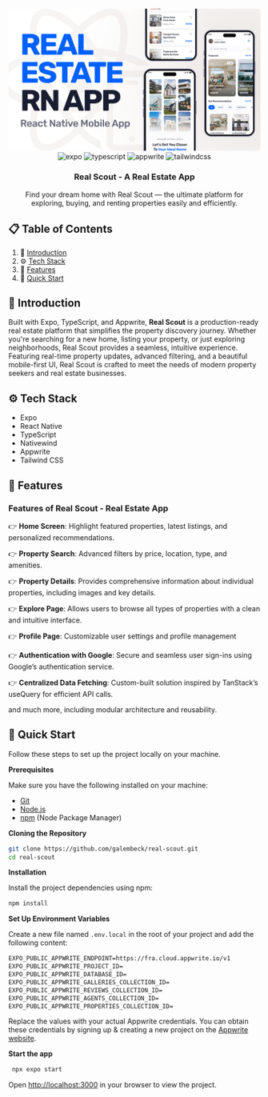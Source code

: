 <div align="center">
  <br />
      <img src=".github/assets/real-scout.png" alt="Project Banner">
  <br />

  <div>
    <img src="https://img.shields.io/badge/-Expo-black?style=for-the-badge&logoColor=white&logo=expo&color=000020" alt="expo" />
    <img src="https://img.shields.io/badge/-TypeScript-black?style=for-the-badge&logoColor=white&logo=typescript&color=3178C6" alt="typescript" />
    <img src="https://img.shields.io/badge/-Appwrite-black?style=for-the-badge&logoColor=white&logo=appwrite&color=FD366E" alt="appwrite" />
    <img src="https://img.shields.io/badge/-Tailwind_CSS-black?style=for-the-badge&logoColor=white&logo=tailwindcss&color=06B6D4" alt="tailwindcss" />
  </div>

  <h3 align="center">Real Scout - A Real Estate App</h3>

   <div align="center">
     Find your dream home with Real Scout — the ultimate platform for exploring, buying, and renting properties easily and efficiently.
    </div>
</div>


## 📋 <a name="table">Table of Contents</a>

1. 🤖 [Introduction](#introduction)
2. ⚙️ [Tech Stack](#tech-stack)
3. 🔋 [Features](#features)
4. 🤸 [Quick Start](#quick-start)

## <a name="introduction">🤖 Introduction</a>

Built with Expo, TypeScript, and Appwrite, **Real Scout** is a production-ready real estate platform that simplifies the property discovery journey. Whether you're searching for a new home, listing your property, or just exploring neighborhoods, Real Scout provides a seamless, intuitive experience. Featuring real-time property updates, advanced filtering, and a beautiful mobile-first UI, Real Scout is crafted to meet the needs of modern property seekers and real estate businesses.

## <a name="tech-stack">⚙️ Tech Stack</a>

- Expo
- React Native
- TypeScript
- Nativewind
- Appwrite
- Tailwind CSS

## <a name="features">🔋 Features</a>

### Features of Real Scout - Real Estate App

👉 **Home Screen**: Highlight featured properties, latest listings, and personalized recommendations.

👉 **Property Search**: Advanced filters by price, location, type, and amenities.

👉 **Property Details**: Provides comprehensive information about individual properties, including images and key details.

👉 **Explore Page**: Allows users to browse all types of properties with a clean and intuitive interface.

👉 **Profile Page**: Customizable user settings and profile management

👉 **Authentication with Google**: Secure and seamless user sign-ins using Google’s authentication service.

👉 **Centralized Data Fetching**: Custom-built solution inspired by TanStack’s useQuery for efficient API calls.

and much more, including modular architecture and reusability.

## <a name="quick-start">🤸 Quick Start</a>

Follow these steps to set up the project locally on your machine.

**Prerequisites**

Make sure you have the following installed on your machine:

- [Git](https://git-scm.com/)
- [Node.js](https://nodejs.org/en)
- [npm](https://www.npmjs.com/) (Node Package Manager)

**Cloning the Repository**

```bash
git clone https://github.com/galembeck/real-scout.git
cd real-scout
```

**Installation**

Install the project dependencies using npm:

```bash
npm install
```

**Set Up Environment Variables**

Create a new file named `.env.local` in the root of your project and add the following content:

```env
EXPO_PUBLIC_APPWRITE_ENDPOINT=https://fra.cloud.appwrite.io/v1
EXPO_PUBLIC_APPWRITE_PROJECT_ID=
EXPO_PUBLIC_APPWRITE_DATABASE_ID=
EXPO_PUBLIC_APPWRITE_GALLERIES_COLLECTION_ID=
EXPO_PUBLIC_APPWRITE_REVIEWS_COLLECTION_ID=
EXPO_PUBLIC_APPWRITE_AGENTS_COLLECTION_ID=
EXPO_PUBLIC_APPWRITE_PROPERTIES_COLLECTION_ID=
```

Replace the values with your actual Appwrite credentials. You can obtain these credentials by signing up & creating a new project on the [Appwrite website](https://apwr.dev/JSM050).

**Start the app**
   
```bash
 npx expo start
```

Open [http://localhost:3000](http://localhost:3000) in your browser to view the project. 